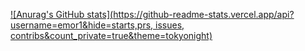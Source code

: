 <!-- ### Hi there 👋 -->
[![Anurag's GitHub stats](https://github-readme-stats.vercel.app/api?username=emor1&hide=starts,prs, issues, contribs&count_private=true&theme=tokyonight)](https://github.com/anuraghazra/github-readme-stats)



<!--
**emor1/emor1** is a ✨ _special_ ✨ repository because its `README.md` (this file) appears on your GitHub profile.

Here are some ideas to get you started:

- 🔭 I’m currently working on ...
- 🌱 I’m currently learning ...
- 👯 I’m looking to collaborate on ...
- 🤔 I’m looking for help with ...
- 💬 Ask me about ...
- 📫 How to reach me: ...
- 😄 Pronouns: ...
- ⚡ Fun fact: ...
-->
